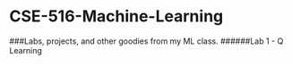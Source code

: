 # CSE-516-Machine-Learning
###Labs, projects, and other goodies from my ML class.
######Lab 1 - Q Learning 

